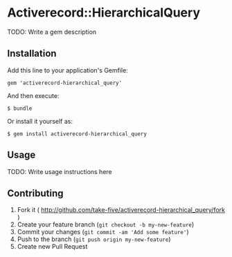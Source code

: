 # Activerecord::HierarchicalQuery

TODO: Write a gem description

## Installation

Add this line to your application's Gemfile:

    gem 'activerecord-hierarchical_query'

And then execute:

    $ bundle

Or install it yourself as:

    $ gem install activerecord-hierarchical_query

## Usage

TODO: Write usage instructions here

## Contributing

1. Fork it ( http://github.com/take-five/activerecord-hierarchical_query/fork )
2. Create your feature branch (`git checkout -b my-new-feature`)
3. Commit your changes (`git commit -am 'Add some feature'`)
4. Push to the branch (`git push origin my-new-feature`)
5. Create new Pull Request
